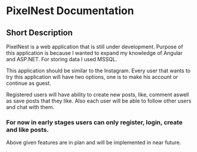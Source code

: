 # PixelNest Documentation

## Short Description

PixelNest is a web application that is still under development. Purpose of this application is because I wanted to expand my knowledge of Angular and ASP.NET.
For storing data I used MSSQL.

This application should be similar to the Instagram.
Every user that wants to try this application will have two options, one is to make his account or continue as guest.

Registered users will have ability to create new posts, like, comment aswell as save posts that they like. 
Also each user will be able to follow other users and chat with them.

### For now in early stages users can only register, login, create and like posts.

Above given features are in plan and will be implemented in near future.


